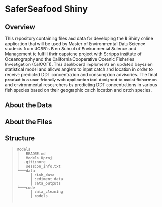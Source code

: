# SaferSeafood Shiny


## Overview
This repository containing files and data for developing the R Shiny online application that will be used by Master of Environmental Data Science students from UCSB's Bren School of Environmental Science and Management to fulfill their capstone project with Scripps institute of Oceanography and the California Cooperative Oceanic Fisheries Investigation (CalCOFI). This dashboard implements an updated bayesian statistical model and allows anglers to input catch and location in order to receive predicted DDT concentration and consumption advisories. The final product is a user-friendly web application tool designed to assist fishermen and environmental researchers by predicting DDT concentrations in various fish species based on their geographic catch location and catch species.

## About the Data

## About the Files

## Structure 

> ```
> Models
> │   README.md
> │   Models.Rproj
> │  .gitignore
> │   session_info.txt
> └───data
>       │ fish_data
>       │ sediment_data
>       │ data_outputs
> └───code
>       │ data_cleaning
>       │ models
>
>
